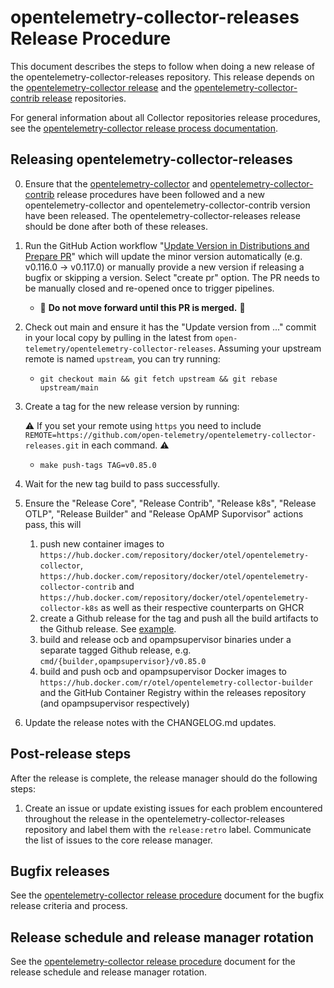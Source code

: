 # opentelemetry-collector-releases Release Procedure

This document describes the steps to follow when doing a new release of the
opentelemetry-collector-releases repository. This release depends on the [opentelemetry-collector release][1] and the [opentelemetry-collector-contrib release][2] repositories.

For general information about all Collector repositories release procedures, see the
[opentelemetry-collector release process documentation][1].

## Releasing opentelemetry-collector-releases

0. Ensure that the [opentelemetry-collector][1] and [opentelemetry-collector-contrib][2] release procedures have been followed and a new
   opentelemetry-collector and opentelemetry-collector-contrib version have been released. The opentelemetry-collector-releases release
   should be done after both of these releases.
1. Run the GitHub Action workflow "[Update Version in Distributions and Prepare PR](https://github.com/open-telemetry/opentelemetry-collector-releases/actions/workflows/update-version.yaml)" which will update the minor version automatically (e.g. v0.116.0 -> v0.117.0) or manually provide a new version if releasing a bugfix or skipping a version. Select "create pr" option.
The PR needs to be manually closed and re-opened once to trigger pipelines.
   -  🛑 **Do not move forward until this PR is merged.** 🛑
2. Check out main and ensure it has the "Update version from ..." commit in your local
   copy by pulling in the latest from
   `open-telemetry/opentelemetry-collector-releases`. Assuming your upstream
   remote is named `upstream`, you can try running:
   - `git checkout main && git fetch upstream && git rebase upstream/main`
3. Create a tag for the new release version by running:
   
   ⚠️ If you set your remote using `https` you need to include `REMOTE=https://github.com/open-telemetry/opentelemetry-collector-releases.git` in each command. ⚠️
   
   - `make push-tags TAG=v0.85.0`
4. Wait for the new tag build to pass successfully.
5. Ensure the "Release Core", "Release Contrib", "Release k8s", "Release OTLP", "Release Builder" and "Release OpAMP Suporvisor" actions pass, this will
    1. push new container images to `https://hub.docker.com/repository/docker/otel/opentelemetry-collector`, `https://hub.docker.com/repository/docker/otel/opentelemetry-collector-contrib` and `https://hub.docker.com/repository/docker/otel/opentelemetry-collector-k8s` as well as their respective counterparts on GHCR
    2. create a Github release for the tag and push all the build artifacts to the Github release. See [example](https://github.com/open-telemetry/opentelemetry-collector-releases/actions/workflows/release-core.yaml).
    3. build and release ocb and opampsupervisor binaries under a separate tagged Github release, e.g. `cmd/{builder,opampsupervisor}/v0.85.0`
    4. build and push ocb and opampsupervisor Docker images to `https://hub.docker.com/r/otel/opentelemetry-collector-builder` and the GitHub Container Registry within the releases repository (and opampsupervisor respectively)
6. Update the release notes with the CHANGELOG.md updates.

## Post-release steps

After the release is complete, the release manager should do the following steps:

1. Create an issue or update existing issues for each problem encountered throughout the release in
the opentelemetry-collector-releases repository and label them with the `release:retro` label.
Communicate the list of issues to the core release manager.

## Bugfix releases

See the [opentelemetry-collector release procedure][1] document for the bugfix release criteria and
process.

## Release schedule and release manager rotation

See the [opentelemetry-collector release procedure][1] document for the release schedule and release
manager rotation.

[1]: https://github.com/open-telemetry/opentelemetry-collector/blob/main/docs/release.md
[2]: https://github.com/open-telemetry/opentelemetry-collector-contrib/blob/main/docs/release.md
